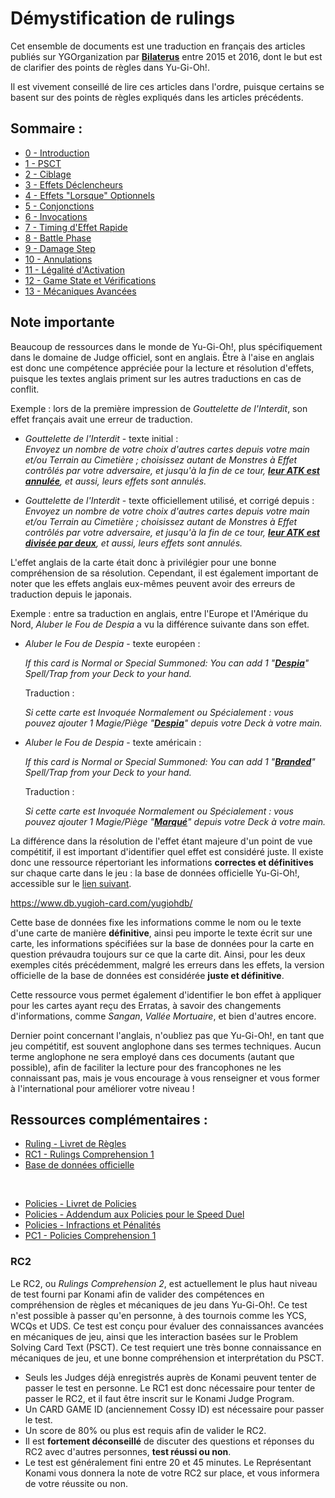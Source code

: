 # Démystification de rulings

Cet ensemble de documents est une traduction en français des articles publiés sur YGOrganization par [**Bilaterus**](https://ygorganization.com/author/bilaterus/page/2/) entre 2015 et 2016, dont le but est de clarifier des points de règles dans Yu-Gi-Oh!. 

Il est vivement conseillé de lire ces articles dans l'ordre, puisque certains se basent sur des points de règles expliqués dans les articles précédents.

## Sommaire :
- [0 - Introduction](Ressources/0_Introduction.md)
- [1 - PSCT](Ressources/1_PSCT.md)
- [2 - Ciblage](Ressources/2_Ciblage.md)
- [3 - Effets Déclencheurs](Ressources/3_Effets_Declencheurs.md)
- [4 - Effets "Lorsque" Optionnels](Ressources/4_When_Optionnels.md)
- [5 - Conjonctions](Ressources/5_Conjonctions.md)
- [6 - Invocations](Ressources/6_Invocations.md)
- [7 - Timing d'Effet Rapide](Ressources/7_Timing_Effet_Rapide.md)
- [8 - Battle Phase](Ressources/8_Battle_Phase.md)
- [9 - Damage Step](Ressources/9_Damage_Step.md)
- [10 - Annulations](Ressources/10_Annulations.md)
- [11 - Légalité d'Activation](Ressources/11_Legalite_Activation.md)
- [12 - Game State et Vérifications](Ressources/12_Divers.md)
- [13 - Mécaniques Avancées](Ressources/13_Mecaniques_Avancees.md)

## Note importante
Beaucoup de ressources dans le monde de Yu-Gi-Oh!, plus spécifiquement dans le domaine de Judge officiel, sont en anglais. Être à l'aise en anglais est donc une compétence appréciée pour la lecture et résolution d'effets, puisque les textes anglais priment sur les autres traductions en cas de conflit. 

Exemple : lors de la première impression de *Gouttelette de l'Interdit*, son effet français avait une erreur de traduction.

- *Gouttelette de l'Interdit* - texte initial :    
    *Envoyez un nombre de votre choix d'autres cartes depuis votre main et/ou Terrain au Cimetière ; choisissez autant de Monstres à Effet contrôlés par votre adversaire, et jusqu'à la fin de ce tour, <ins>**leur ATK est annulée**</ins>, et aussi, leurs effets sont annulés.*

- *Gouttelette de l'Interdit* - texte officiellement utilisé, et corrigé depuis :    
    *Envoyez un nombre de votre choix d'autres cartes depuis votre main et/ou Terrain au Cimetière ; choisissez autant de Monstres à Effet contrôlés par votre adversaire, et jusqu'à la fin de ce tour, <ins>**leur ATK est divisée par deux**</ins>, et aussi, leurs effets sont annulés.*

L'effet anglais de la carte était donc à privilégier pour une bonne compréhension de sa résolution. Cependant, il est également important de noter que les effets anglais eux-mêmes peuvent avoir des erreurs de traduction depuis le japonais.

Exemple : entre sa traduction en anglais, entre l'Europe et l'Amérique du Nord, *Aluber le Fou de Despia* a vu la différence suivante dans son effet.

- *Aluber le Fou de Despia* - texte européen :

    *If this card is Normal or Special Summoned: You can add 1 "<ins>**Despia**</ins>" Spell/Trap from your Deck to your hand.*

    Traduction :

    *Si cette carte est Invoquée Normalement ou Spécialement : vous pouvez ajouter 1 Magie/Piège "<ins>**Despia**</ins>" depuis votre Deck à votre main.*

- *Aluber le Fou de Despia* - texte américain :
  
    *If this card is Normal or Special Summoned: You can add 1 "<ins>**Branded**</ins>" Spell/Trap from your Deck to your hand.*

    Traduction :

    *Si cette carte est Invoquée Normalement ou Spécialement : vous pouvez ajouter 1 Magie/Piège "<ins>**Marqué**</ins>" depuis votre Deck à votre main.*

La différence dans la résolution de l'effet étant majeure d'un point de vue compétitif, il est important d'identifier quel effet est considéré juste. Il existe donc une ressource répertoriant les informations **correctes et définitives** sur chaque carte dans le jeu : la base de données officielle Yu-Gi-Oh!, accessible sur le [lien suivant](https://www.db.yugioh-card.com/yugiohdb/).

https://www.db.yugioh-card.com/yugiohdb/

Cette base de données fixe les informations comme le nom ou le texte d'une carte de manière **définitive**, ainsi peu importe le texte écrit sur une carte, les informations spécifiées sur la base de données pour la carte en question prévaudra toujours sur ce que la carte dit. Ainsi, pour les deux exemples cités précédemment, malgré les erreurs dans les effets, la version officielle de la base de données est considérée **juste et définitive**. 

Cette ressource vous permet également d'identifier le bon effet à appliquer pour les cartes ayant reçu des Erratas, à savoir des changements d'informations, comme *Sangan*, *Vallée Mortuaire*, et bien d'autres encore. 

Dernier point concernant l'anglais, n'oubliez pas que Yu-Gi-Oh!, en tant que jeu compétitif, est souvent anglophone dans ses termes techniques. Aucun terme anglophone ne sera employé dans ces documents (autant que possible), afin de faciliter la lecture pour des francophones ne les connaissant pas, mais je vous encourage à vous renseigner et vous former à l'international pour améliorer votre niveau !

## Ressources complémentaires :
- [Ruling - Livret de Règles](https://www.yugioh-card.com/en/downloads/rulebook/SD_RuleBook_EN_10.pdf)
- [RC1 - Rulings Comprehension 1](https://yugiohblog.konami.com/judgetest/agegate.php?l=&test=rulings)
- [Base de données officielle](https://www.db.yugioh-card.com/yugiohdb/)

<br>

- [Policies - Livret de Policies](https://www.yugioh-card.com/en/downloads/penalty_guide/YGOTCG_Policy_v_2_1.pdf)
- [Policies - Addendum aux Policies pour le Speed Duel](https://www.yugioh-card.com/en/downloads/penalty_guide/Speed_Duel_Addendum-Official_KDE-US_YGO_TCG_Policy.pdf)
- [Policies - Infractions et Pénalités](https://www.yugioh-card.com/en/downloads/penalty_guide/Penalty_Guidelines_v_2_1.pdf)
- [PC1 - Policies Comprehension 1](https://yugiohblog.konami.com/judgetest/agegate.php?l=&test=policy)

### RC2
Le RC2, ou *Rulings Comprehension 2*, est actuellement le plus haut niveau de test fourni par Konami afin de valider des compétences en compréhension de règles et mécaniques de jeu dans Yu-Gi-Oh!. Ce test n'est possible à passer qu'en personne, à des tournois comme les YCS, WCQs et UDS. Ce test est conçu pour évaluer des connaissances avancées en mécaniques de jeu, ainsi que les interaction basées sur le Problem Solving Card Text (PSCT). Ce test requiert une très bonne connaissance en mécaniques de jeu, et une bonne compréhension et interprétation du PSCT. 

- Seuls les Judges déjà enregistrés auprès de Konami peuvent tenter de passer le test en personne. Le RC1 est donc nécessaire pour tenter de passer le RC2, et il faut être inscrit sur le Konami Judge Program.
- Un CARD GAME ID (anciennement Cossy ID) est nécessaire pour passer le test.
- Un score de 80% ou plus est requis afin de valider le RC2.
- Il est **fortement déconseillé** de discuter des questions et réponses du RC2 avec d'autres personnes, **test réussi ou non**.
- Le test est généralement fini entre 20 et 45 minutes. Le Représentant Konami vous donnera la note de votre RC2 sur place, et vous informera de votre réussite ou non.
